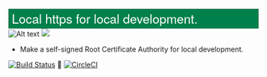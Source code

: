 <svg xmlns="http://www.w3.org/2000/svg" viewBox="40 86 1000 80"><defs><style>.a{fill:#00804a;stroke:#707070;}.b{fill:#fff;font-size:50px;font-family:HelveticaNeue, Helvetica Neue;}.c{stroke:none;}.d{fill:none;}</style></defs><g transform="translate(17 -13)"><g class="a" transform="translate(23 99)"><rect class="c" width="1000" height="80"/><rect class="d" x="0.5" y="0.5" width="999" height="79"/></g><text class="b" transform="translate(37 158)"><tspan x="0" y="0">Local https for local development.</tspan></text></g></svg>
![Alt text](https://raw.github.com/potherca-blog/StackOverflow/master/question.13808020.include-an-svg-hosted-on-github-in-markdown/controllers_brief.svg)
<img src="https://raw.githubusercontent.com/madeny/lhttps/master/lhttps.svg">

* Make a self-signed Root Certificate Authority for local development.

[![Build Status](https://travis-ci.org/madeny/lhttps.svg?branch=master)](https://travis-ci.org/madeny/lhttps)  [![CircleCI](https://circleci.com/gh/CircleCI-Public/circleci-demo-php-laravel.svg?style=svg)](https://circleci.com/gh/madeny/Eeasycert)

<!-- https://circleci.com/gh/madeny/Eeasycert -->

